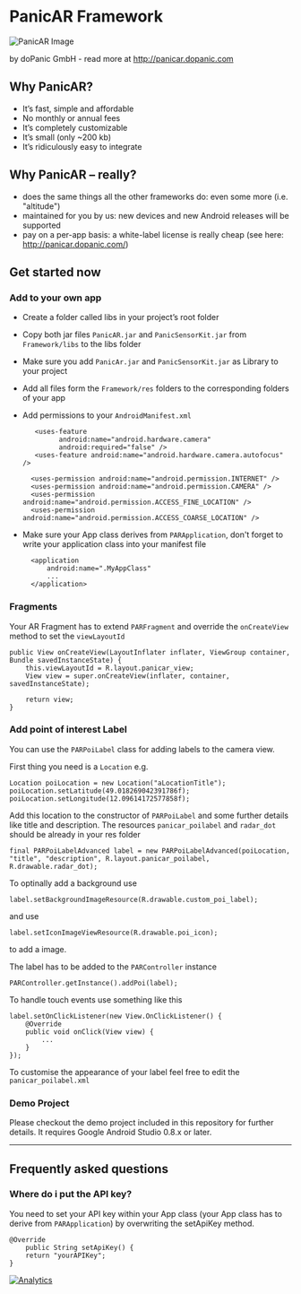 # PanicAR Framework

![PanicAR Image](https://raw.github.com/doPanic/PanicAR/beta/Screenshots/product.png)

by doPanic GmbH - read more at http://panicar.dopanic.com

## Why PanicAR?

* It’s fast, simple and affordable
* No monthly or annual fees
* It’s completely customizable
* It’s small (only ~200 kb)
* It’s ridiculously easy to integrate

## Why PanicAR – really?

* does the same things all the other frameworks do: even some more (i.e. "altitude")
* maintained for you by us: new devices and new Android releases will be supported
* pay on a per-app basis: a white-label license is really cheap (see here: http://panicar.dopanic.com/)

## Get started now

### Add to your own app

- Create a folder called libs in your project’s root folder
- Copy both jar files `PanicAR.jar` and `PanicSensorKit.jar` from `Framework/libs` to the libs folder
- Make sure you add `PanicAr.jar` and  `PanicSensorKit.jar` as Library to your project
- Add all files form the `Framework/res` folders to the corresponding folders of your app
- Add permissions to your `AndroidManifest.xml`
 
		 <uses-feature
		       android:name="android.hardware.camera"
		       android:required="false" />
		 <uses-feature android:name="android.hardware.camera.autofocus" />
		
		<uses-permission android:name="android.permission.INTERNET" />
		<uses-permission android:name="android.permission.CAMERA" />
		<uses-permission android:name="android.permission.ACCESS_FINE_LOCATION" />
		<uses-permission android:name="android.permission.ACCESS_COARSE_LOCATION" />
		
- Make sure your App class derives from `PARApplication`, don't forget to write your application class into your manifest file

	    <application 
		    android:name=".MyAppClass" 
		    ... 
		</application>
		
### Fragments

Your AR Fragment has to extend `PARFragment` and override the `onCreateView` method to set the `viewLayoutId`

	public View onCreateView(LayoutInflater inflater, ViewGroup container, Bundle savedInstanceState) {
		this.viewLayoutId = R.layout.panicar_view;
		View view = super.onCreateView(inflater, container, savedInstanceState);
		
		return view;
	}

### Add point of interest Label
You can use the `PARPoiLabel`  class for adding labels to the camera view.

First thing you need is a `Location` e.g.

	Location poiLocation = new Location("aLocationTitle");
	poiLocation.setLatitude(49.018269042391786f);
	poiLocation.setLongitude(12.09614172577858f);

Add this location to the constructor of `PARPoiLabel` and some further details like title and description. The resources `panicar_poilabel` and `radar_dot` should be already in your res folder

    final PARPoiLabelAdvanced label = new PARPoiLabelAdvanced(poiLocation, "title", "description", R.layout.panicar_poilabel, R.drawable.radar_dot);
		
To optinally add a background use

	label.setBackgroundImageResource(R.drawable.custom_poi_label);
and use 

    label.setIconImageViewResource(R.drawable.poi_icon);
to add a image.


The label has to be added to the `PARController` instance

    PARController.getInstance().addPoi(label);

To handle touch events use something like this

	label.setOnClickListener(new View.OnClickListener() {
        @Override
        public void onClick(View view) {
            ...
        }
	});

To customise the appearance of your label feel free to edit the `panicar_poilabel.xml` 

### Demo Project

Please checkout the demo project included in this repository for further details. It requires Google Android Studio 0.8.x or later.

----------

## Frequently asked questions

### Where do i put the API key?
You need to set your API key within your App class (your App class has to derive from `PARApplication`) by overwriting the setApiKey method.

	@Override
	    public String setApiKey() {
        return "yourAPIKey";
    }

[![Analytics](https://ga-beacon.appspot.com/UA-47538502-1/panicar/home)](https://github.com/dopanic/panicar)